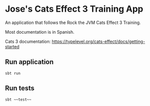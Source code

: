 # Jose's Cats Effect 3 Training App

An application that follows the Rock the JVM Cats Effect 3 Training.

Most documentation is in Spanish.

Cats 3 documentation: <https://typelevel.org/cats-effect/docs/getting-started>

## Run application

```shell
sbt run
```

## Run tests

```shell
sbt ~~test~~
```

